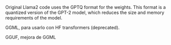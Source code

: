 Original Llama2 code uses the GPTQ format for the weights. This format is a quantized version of the GPT-2 model, which reduces the size and memory requirements of the model.

GGML, para usarlo con HF transformers (deprecated).

GGUF, mejora de GGML
